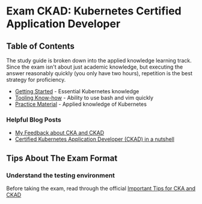 # Exam CKAD: Kubernetes Certified Application Developer

## Table of Contents

The study guide is broken down into the applied knowledge learning track. Since the exam isn't about just academic knowledge, but executing the answer reasonably quickly (you only have two hours), repetition is the best strategy for proficiency.

- [Getting Started](1-getting-started.md) - Essential Kubernetes knowledge 
- [Tooling Know-how](2-tooling-know-how.md) - Ability to use bash and vim quickly
- [Practice Material](3-practice-material.md) - Applied knowledge of Kubernetes

### Helpful Blog Posts
* [My Feedback about CKA and CKAD](https://medium.com/@ikaboubi/my-feedback-about-cka-and-ckad-e82a35585fe9)
* [Certified Kubernetes Application Developer (CKAD) in a nutshell](https://medium.com/@tuannvm/certified-kubernetes-application-developer-ckad-in-a-nutshell-9540ff58c542)

## Tips About The Exam Format

### Understand the testing environment
Before taking the exam, read through the official [Important Tips for CKA and CKAD](https://training.linuxfoundation.org/wp-content/uploads/2019/05/Important-Tips-CKA-CKAD-May.pdf)
